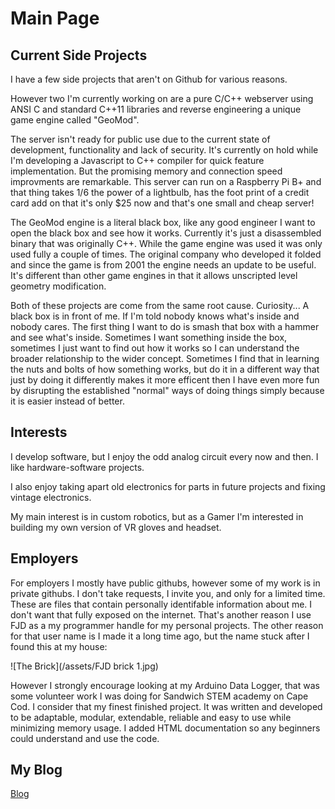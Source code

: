 # Main Page

## Current Side Projects
I have a few side projects that aren't on Github for various reasons.

However two I'm currently working on are a pure C/C++ webserver using ANSI C and standard C++11 libraries and reverse engineering a unique game engine called "GeoMod".  

The server isn't ready for public use due to the current state of development, functionality and lack of security. It's currently on hold while I'm developing a Javascript to C++ compiler for quick feature implementation.  But the promising memory and connection speed improvments are remarkable.  This server can run on a Raspberry Pi B+ and that thing takes 1/6 the power of a lightbulb, has the foot print of a credit card add on that it's only $25 now and that's one small and cheap server!

The GeoMod engine is a literal black box, like any good engineer I want to open the black box and see how it works.  Currently it's just a disassembled binary that was originally C++.  While the game engine was used it was only used fully a couple of times.  The original company who developed it folded and since the game is from 2001 the engine needs an update to be useful.  It's different than other game engines in that it allows unscripted level geometry modification.

Both of these projects are come from the same root cause.  Curiosity... A black box is in front of me.  If I'm told nobody knows what's inside and nobody cares. The first thing I want to do is smash that box with a hammer and see what's inside.  Sometimes I want something inside the box, sometimes I just want to find out how it works so I can understand the broader relationship to the wider concept.  Sometimes I find that in learning the nuts and bolts of how something works, but do it in a different way that just by doing it differently makes it more efficent then I have even more fun by disrupting the established "normal" ways of doing things simply because it is easier instead of better.


## Interests
I develop software, but I enjoy the odd analog circuit every now and then. I like hardware-software projects. 

I also enjoy taking apart old electronics for parts in future projects and fixing vintage electronics.

My main interest is in custom robotics, but as a Gamer I'm interested in building my own version of VR gloves and headset.



## Employers

For employers I mostly have public githubs, however some of my work is in private githubs.  I don't take requests, I invite you, and only for a limited time.  These are files that contain personally identifable information about me.  I don't want that fully exposed on the internet.  That's another reason I use FJD as a my programmer handle for my personal projects.  The other reason for that user name is I made it a long time ago, but the name stuck after I found this at my house:

![The Brick](/assets/FJD brick 1.jpg)

However I strongly encourage looking at my Arduino Data Logger, that was some volunteer work I was doing for Sandwich STEM academy on Cape Cod. I consider that my finest finished project.  It was written and developed to be adaptable, modular, extendable, reliable and easy to use while minimizing memory usage.  I added HTML documentation so any beginners could understand and use the code.

## My Blog

[Blog](/blog/)

